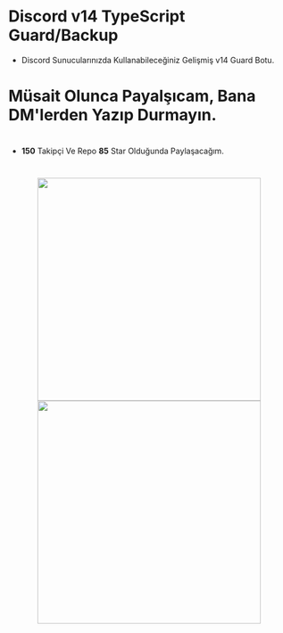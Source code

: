 # Discord v14 TypeScript Guard/Backup

* Discord Sunucularınızda Kullanabileceğiniz Gelişmiş v14 Guard Botu. 

# Müsait Olunca Payalşıcam, Bana DM'lerden Yazıp Durmayın.
#
* **150** Takipçi Ve Repo **85** Star Olduğunda Paylaşacağım.
#

  
<h2 align="center">
 <a href="https://discord.com/users/928259219038302258"><img  width="400px" src="https://lanyard.kyrie25.me/api/928259219038302258?decoration=true&useDisplayName=true&animationDuration=2s&waveColor=3256a8&imgStyle=square&imgBorderRadius=16px&bg=DD272700&idleMessage=Five+So+Beş+So+Me"></a>
<a href="https://discord.com/users/798615228728082462"><img  width="400px" src="https://lanyard.kyrie25.me/api/798615228728082462?decoration=true&useDisplayName=true&animationDuration=2s&waveColor=3256a8&imgStyle=square&imgBorderRadius=16px&&bg=DD272700&idleMessage=Nothingness"></a>
 </h2>
